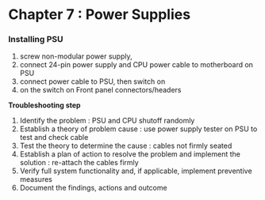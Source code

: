 # Chapter 7 : Power Supplies

### Installing PSU

1. screw non-modular power supply,
2. connect 24-pin power supply and CPU power cable to motherboard on PSU
3. connect power cable to PSU, then switch on
4. on the switch on Front panel connectors/headers

**Troubleshooting step**
1. Identify the problem : PSU and CPU shutoff randomly
2. Establish a theory of problem cause : use power supply tester on PSU to test and check cable
3. Test the theory to determine the cause : cables not firmly seated
4. Establish a plan of action to resolve the problem and implement the solution : re-attach the cables firmly
5. Verify full system functionality and, if applicable, implement preventive measures
6. Document the findings, actions and outcome
